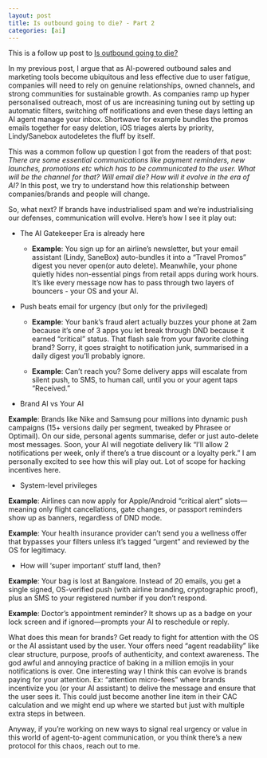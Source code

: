 ```yaml
---
layout: post
title: Is outbound going to die? - Part 2
categories: [ai]
---
```


This is a follow up post to [Is outbound going to die?](https://rnikhil.com/2025/04/25/sales-outbound-ai-dead)

In my previous post, I argue that as AI-powered outbound sales and marketing tools become ubiquitous and less effective due to user fatigue, companies will need to rely on genuine relationships, owned channels, and strong communities for sustainable growth. As companies ramp up hyper personalised outreach, most of us are increasining tuning out by setting up automatic filters, switching off notifications and even these days letting an AI agent manage your inbox. Shortwave for example bundles the promos emails together for easy deletion, iOS triages alerts by priority, Lindy/Sanebox autodeletes the fluff by itself. 

This was a common follow up question I got from the readers of that post: *There are some essential communications like payment reminders, new launches, promotions etc which has to be communicated to the user. What will be the channel for that? Will email die? How will it evolve in the era of AI?* In this post, we try to understand how this relationship between companies/brands and people will change.

So, what next? If brands have industrialised spam and we’re industrialising our defenses, communication will evolve. Here’s how I see it play out:

- The AI Gatekeeper Era is already here

  - **Example**: You sign up for an airline’s newsletter, but your email assistant (Lindy, SaneBox) auto-bundles it into a “Travel Promos” digest you never open(or auto delete). Meanwhile, your phone quietly hides non-essential pings from retail apps during work hours. It’s like every message now has to pass through two layers of bouncers - your OS and your AI.

- Push beats email for urgency (but only for the privileged)

  - **Example**: Your bank’s fraud alert actually buzzes your phone at 2am because it’s one of 3 apps you let break through DND because it earned “critical” status. That flash sale from your favorite clothing brand? Sorry, it goes straight to notification junk, summarised in a daily digest you’ll probably ignore.

  - **Example**: Can’t reach you? Some delivery apps will escalate from silent push, to SMS, to human call, until you or your agent taps “Received.”

- Brand AI vs Your AI

**Example**: Brands like Nike and Samsung pour millions into dynamic push campaigns (15+ versions daily per segment, tweaked by Phrasee or Optimail). On our side, personal agents summarise, defer or just auto-delete most messages. Soon, your AI will negotiate delivery lik “I’ll allow 2 notifications per week, only if there’s a true discount or a loyalty perk.” I am personally excited to see how this will play out. Lot of scope for hacking incentives here. 

- System-level privileges

**Example**: Airlines can now apply for Apple/Android “critical alert” slots—meaning only flight cancellations, gate changes, or passport reminders show up as banners, regardless of DND mode.

**Example**: Your health insurance provider can’t send you a wellness offer that bypasses your filters unless it’s tagged “urgent” and reviewed by the OS for legitimacy.

- How will ‘super important’ stuff land, then?

**Example**: Your bag is lost at Bangalore. Instead of 20 emails, you get a single signed, OS-verified push (with airline branding, cryptographic proof), plus an SMS to your registered number if you don’t respond.

**Example**: Doctor’s appointment reminder? It shows up as a badge on your lock screen and if ignored—prompts your AI to reschedule or reply.

What does this mean for brands? Get ready to fight for attention with the OS or the AI assistant used by the user. Your offers need “agent readability” like clear structure, purpose, proofs of authenticity, and context awareness. The god awful and annoying practice of baking in a million emojis in your notifications is over. One interesting way I think this can evolve is brands paying for your attention. Ex: “attention micro-fees” where brands incentivize you (or your AI assistant) to delive the message and ensure that the user sees it. This could just become another line item in their CAC calculation and we might end up where we started but just with multiple extra steps in between. 

Anyway, if you’re working on new ways to signal real urgency or value in this world of agent-to-agent communication, or you think there’s a new protocol for this chaos, reach out to me. 